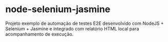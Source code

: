 # node-selenium-jasmine
Projeto exemplo de automação de testes E2E desenvolvido com NodeJS + Selenium + Jasmine e integrado com relatório HTML local para acompanhamento de execução.
